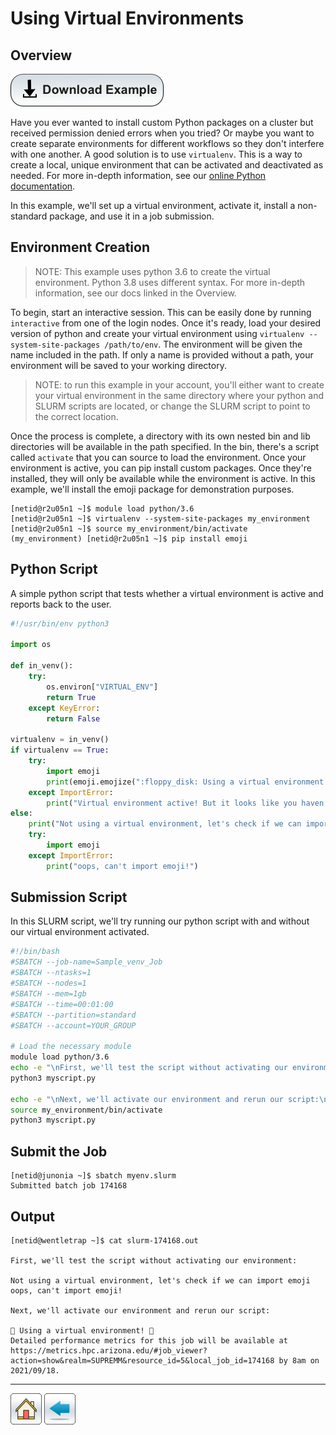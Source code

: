 # Using Virtual Environments

## Overview

[![](/Images/Download-Button.png)](Using-Virtualenv.tar.gz)

Have you ever wanted to install custom Python packages on a cluster but received permission denied errors when you tried? Or maybe you want to create separate environments for different workflows so they don't interfere with one another. A good solution is to use ```virtualenv```. This is a way to create a local, unique environment that can be activated and deactivated as needed. For more in-depth information, see our [online Python documentation](https://public.confluence.arizona.edu/display/UAHPC/Using+and+Installing+Python).

In this example, we'll set up a virtual environment, activate it, install a non-standard package, and use it in a job submission.


## Environment Creation
> NOTE: This example uses python 3.6 to create the virtual environment. Python 3.8 uses different syntax. For more in-depth information, see our docs linked in the Overview.

To begin, start an interactive session. This can be easily done by running ```interactive``` from one of the login nodes. Once it's ready, load your desired version of python and create your virtual environment using ```virtualenv --system-site-packages /path/to/env```. The environment will be given the name included in the path. If only a name is provided without a path, your environment will be saved to your working directory. 

> NOTE: to run this example in your account, you'll either want to create your virtual environment in the same directory where your python and SLURM scripts are located, or change the SLURM script to point to the correct location.

Once the process is complete, a directory with its own nested bin and lib directories will be available in the path specified. In the bin, there's a script called ```activate``` that you can source to load the environment. Once your environment is active, you can pip install custom packages. Once they're installed, they will only be available while the environment is active. In this example, we'll install the emoji package for demonstration purposes.

```console
[netid@r2u05n1 ~]$ module load python/3.6
[netid@r2u05n1 ~]$ virtualenv --system-site-packages my_environment
[netid@r2u05n1 ~]$ source my_environment/bin/activate
(my_environment) [netid@r2u05n1 ~]$ pip install emoji
```

## Python Script
A simple python script that tests whether a virtual environment is active and reports back to the user. 
```python
#!/usr/bin/env python3

import os

def in_venv():
    try:
        os.environ["VIRTUAL_ENV"]
        return True
    except KeyError:
        return False

virtualenv = in_venv()
if virtualenv == True:
    try:
        import emoji
        print(emoji.emojize(":floppy_disk: Using a virtual environment! :floppy_disk:"))
    except ImportError:
        print("Virtual environment active! But it looks like you haven't installed the emoji package")
else:
    print("Not using a virtual environment, let's check if we can import emoji")
    try:
        import emoji
    except ImportError:
        print("oops, can't import emoji!")
```

## Submission Script
In this SLURM script, we'll try running our python script with and without our virtual environment activated.
```bash
#!/bin/bash
#SBATCH --job-name=Sample_venv_Job
#SBATCH --ntasks=1
#SBATCH --nodes=1             
#SBATCH --mem=1gb                    
#SBATCH --time=00:01:00   
#SBATCH --partition=standard
#SBATCH --account=YOUR_GROUP

# Load the necessary module
module load python/3.6
echo -e "\nFirst, we'll test the script without activating our environment:\n"
python3 myscript.py

echo -e "\nNext, we'll activate our environment and rerun our script:\n" 
source my_environment/bin/activate
python3 myscript.py
```

## Submit the Job
```console
[netid@junonia ~]$ sbatch myenv.slurm 
Submitted batch job 174168
```

## Output
```console
[netid@wentletrap ~]$ cat slurm-174168.out 

First, we'll test the script without activating our environment:

Not using a virtual environment, let's check if we can import emoji
oops, can't import emoji!

Next, we'll activate our environment and rerun our script:

💾 Using a virtual environment! 💾
Detailed performance metrics for this job will be available at https://metrics.hpc.arizona.edu/#job_viewer?action=show&realm=SUPREMM&resource_id=5&local_job_id=174168 by 8am on 2021/09/18.
```

*****
[![](/Images/home.png)](https://ua-researchcomputing-hpc.github.io/) 
[![](/Images/back.png)](../)

